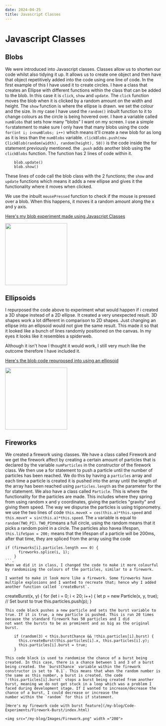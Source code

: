 ```yaml
---
date: 2024-04-25
title: Javascript Classes
---
```


# Javascript Classes

## Blobs

We were introduced into Javascript classes. Classes allow us to shorten our code whilst also tidying it up. It allows us to create one object and then have that object repetitively added into
the code using one line of code. In the first example of this I have used it to create circles. I have a class that creates an Ellipse with different functions within the class that can be
added to the blob. In this case it is `click`, `show` and `update`. The `click` function moves the blob when it is clicked by a random amount on the width and height. The `show` function is 
where the ellipse is drawn. we set the colour and the size. In my case I have used the `random()` inbuilt function to it to change colours as the circle is being hovered over. I have a variable
called `numBlobs` that sets how many "blobs" I want on my screen. I use a simple `for`statement to make sure I only have that many blobs using the code `for(int i; i<numBlobs; i++)` which means
it'll create a new blob for as long as it is less than the `numBlobs` variable.
`clickBlobs.push(new ClickBlob(random(width), random(height), 50))` is the code inside the for statement previously mentioned. the `.push` adds another blob using the `clickBlobs` function.
The function has 2 lines of code within it. 
```
    blob.update()
    blob.show()
```
These lines of code call the blob class with the 2 functions; the `show` and `update` functions which means it adds a new ellipse and gives it the functionality where it moves when clicked.

We use the inbuilt `mousePressed` function to check if the mouse is pressed over a blob. When this happens, it moves it a random amount along the x and y axis. 

[Here's my blob experiment made using Javascript Classes](/my-blog/Code-Experiments/Blobs/index.html)

<img src="/my-blog/Images/Blobs.png" width ="200">

## Ellipsoids

I repurposed the code above to experiment what would happen if i created a 3D shape instead of a 2D ellipse. It created a very unexpected result. 3D shapes work a lot different in comparison to
2D shapes. Just changing an ellipse into an ellipsoid would not give the same result. This made it so that it looked like a bunch of lines randomly positioned on the canvas. In my eyes it looks
like it resembles a spiderweb.

Although it isn't how I thought it would work, I still very much like the outcome therefore I have included it. 

[Here's the blob code repurposed into using an ellipsoid](/my-blog/Code-Experiments/Ellipsoid-Java/index.html)

<img src="/my-blog/Images/Ellipsoid-Javascript.png" width ="200">

## Fireworks

We created a firework using classes. We have a class called Firework and we get the firework affect by creating a certain amount of particles that is declared by the variable `numParticles`
in the constructor of the firework class. We then use a for statement to push a particle until the number of particles has been reached. We do this by having a `particles` array and each time
a particle is created it is pushed into the array until the length of the array has been reached using `particles.length` as the parameter for the for statement. 
We also have a class called `Particle`. This is where the functionality for the particles are made. This includes where they spring from using random x and y coordinates, giving the particles
"gravity" and giving them speed. The way we dispurse the particles is using trigonometry. we use the two lines of code `this.moveX = cos(this.a)*this.speed` and 
`this.moveY = sin(this.a)*this.speed`. The `a` variable is equal to `random(TWO_PI)`. `TWO_PI`means a full circle, using the random means that it picks a random point in a circle. The particles 
also havea lifespan, `this.lifeSpan = 200;` means that the lifespan of a particle will be 200ms, after that time, they are spliced from the array using the code 
```
if (fireworks[i].particles.length === 0) {
      fireworks.splice(i, 1);
    }
```.
When we did it in class, I changed the code to make it more colourful by randomising the colours of the particles, similar to a firework.

I wanted to make it look more like a firework. Some fireworks have multiple explosions and I wanted to recreate that; hence why I added another function called `createBurst`. 
```
  createBurst(x, y) {
    for (let i = 0; i < 20; i++) {
      let p = new Particle(x, y, true); // Set burst to true
      this.particles.push(p);
    }
```
This code block pushes a new particle and sets the burst variable to true. If it is true, a new particle is pushed. This is run 20 times because the standard firework has 50 particles and I did
not want the bursts to be as prominent and as big as the original burst. 
```
        if (random(3) < this.burstChance && !this.particles[i].burst) {
          this.createBurst(this.particles[i].x, this.particles[i].y);
          this.particles[i].burst = true;
        }
```
This code block is used to randomise the chance of a burst being created. In this case, there is a chance between 1 and 3 of a burst being created. the `burstChance` variable within the firework
constructor is set to `0.1`. This means that when the random number is the same as this number, a burst is created. the code `!this.particles[i].burst` stops a burst being created from another
burst, meaning we do not get stuck in a loop which was a problem I faced during development stage. If I wanted to increase/decrease the chance of a burst, I could decrease or increase the 
number within the `random` for this if statement.

[Here's my firework code with burst feature](/my-blog/Code-Experiments/Firework-Burst/index.html)

<img src="/my-blog/Images/Firework.png" width ="200">
